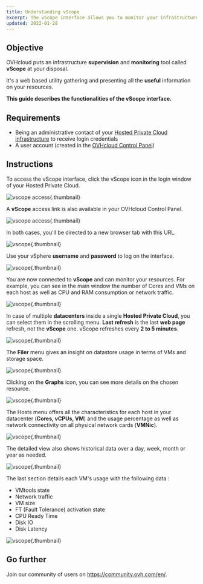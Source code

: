 ```yaml
---
title: Understanding vScope
excerpt: The vScope interface allows you to monitor your infrastructure
updated: 2022-01-28
---
```


## Objective

OVHcloud puts an infrastructure **supervision** and **monitoring** tool called **vScope** at your disposal.

It's a web based utility gathering and presenting all the **useful** information on your resources.

**This guide describes the functionalities of the vScope interface.**

## Requirements

- Being an administrative contact of your [Hosted Private Cloud infrastructure](https://www.ovhcloud.com/en-sg/enterprise/products/hosted-private-cloud/) to receive login credentials
- A user account (created in the [OVHcloud Control Panel](https://ca.ovh.com/auth/?action=gotomanager&from=https://www.ovh.com/sg/&ovhSubsidiary=sg))

## Instructions

To access the vScope interface, click the vScope icon in the login window of your Hosted Private Cloud.

![vscope access](images/gatewayPCC.png){.thumbnail}

A **vScope** access link is also available in your OVHcloud Control Panel.

![vscope access](images/managerLink.png){.thumbnail}

In both cases, you'll be directed to a new browser tab with this URL.

![vscope](images/vScope12.png){.thumbnail}

Use your vSphere **username** and **password** to log on the interface.

![vscope](images/vScope11.png){.thumbnail}

You are now connected to **vScope** and can monitor your resources. For example, you can see in the main window the number of Cores and VMs on each host as well as CPU and RAM consumption or network traffic.

![vscope](images/vScope.png){.thumbnail}

In case of multiple **datacenters** inside a single **Hosted Private Cloud**, you can select them in the scrolling menu. **Last refresh** is the last **web page** refresh, not the **vScope** one. vScope refreshes every **2 to 5 minutes**.

![vscope](images/vScope1.png){.thumbnail}

The **Filer** menu gives an insight on datastore usage in terms of VMs and storage space.

![vscope](images/vScope2.png){.thumbnail}

Clicking on the **Graphs** icon, you can see more details on the chosen resource.

![vscope](images/vScope7.png){.thumbnail}

The Hosts menu offers all the characteristics for each host in your datacenter (**Cores, vCPUs, VM**) and the usage percentage as well as network connectivity on all physical network cards (**VMNic**).

![vscope](images/vScope4.png){.thumbnail}

The detailed view also shows historical data over a day, week, month or year as needed.

![vscope](images/vScope8.png){.thumbnail}

The last section details each VM's usage with the following data :

- VMtools state
- Network traffic
- VM size
- FT (Fault Tolerance) activation state
- CPU Ready Time
- Disk IO
- Disk Latency

![vscope](images/vScope6.png){.thumbnail}

## Go further

Join our community of users on <https://community.ovh.com/en/>.
